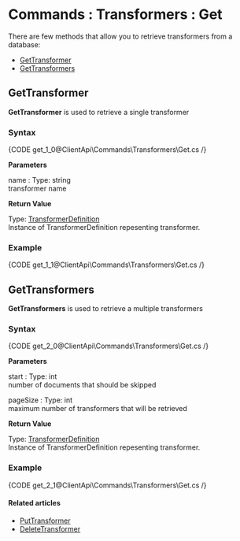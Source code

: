 # Commands : Transformers : Get

There are few methods that allow you to retrieve transformers from a database:   
- [GetTransformer](../../../client-api/commands/transformers/get#gettransformer)   
- [GetTransformers](../../../client-api/commands/transformers/get#gettransformers)   

## GetTransformer

**GetTransformer** is used to retrieve a single transformer

### Syntax

{CODE get_1_0@ClientApi\Commands\Transformers\Get.cs /}

**Parameters**   

name
:   Type: string   
transformer name

**Return Value**

Type: [TransformerDefinition](../../../glossary/transformers/transformer-definition)     
Instance of TransformerDefinition repesenting transformer.

### Example

{CODE get_1_1@ClientApi\Commands\Transformers\Get.cs /}

## GetTransformers

**GetTransformers** is used to retrieve a multiple transformers

### Syntax

{CODE get_2_0@ClientApi\Commands\Transformers\Get.cs /}

**Parameters**   

start
:   Type: int   
number of documents that should be skipped   

pageSize
:   Type: int   
maximum number of transformers that will be retrieved   

**Return Value**

Type: [TransformerDefinition](../../../glossary/transformers/transformer-definition)     
Instance of TransformerDefinition repesenting transformer.

### Example

{CODE get_2_1@ClientApi\Commands\Transformers\Get.cs /}  

#### Related articles

- [PutTransformer](../../../client-api/commands/transformers/put)  
- [DeleteTransformer](../../../client-api/commands/transformers/delete)  